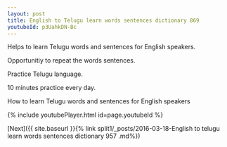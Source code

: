 ```yaml
---
layout: post
title: English to Telugu learn words sentences dictionary 869 
youtubeId: p3UahkDN-Bc
---
```

 
 
Helps to learn Telugu words and sentences for English speakers.

Opportunitiy to repeat the words sentences. 

Practice Telugu language. 
 
10 minutes practice every day. 
 
How to learn Telugu words and sentences for English speakers 
 
{% include youtubePlayer.html id=page.youtubeId %}
 
 
[Next]({{ site.baseurl }}{% link  split1/_posts/2016-03-18-English to telugu learn words sentences dictionary 957 .md%})
 
